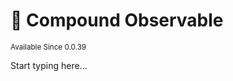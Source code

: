 # 🔬 Compound Observable

<sup>
Available Since 0.0.39
</sup>

<code-block lang="java" src="../code-samples/CodeSnippets.java" include-symbol="compound"/>

Start typing here...